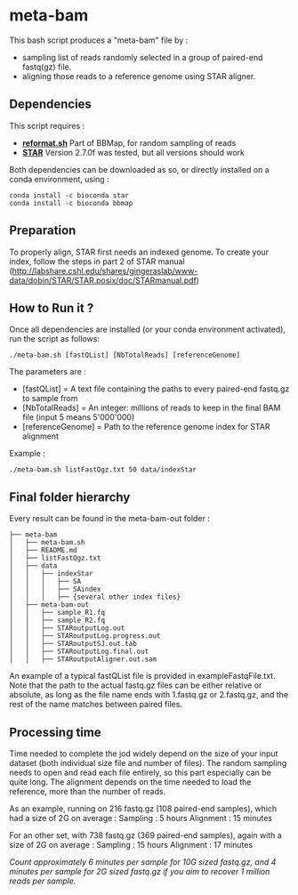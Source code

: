 # meta-bam

This bash script produces a "meta-bam" file by :
- sampling list of reads randomly selected in a group of paired-end fastq(gz) file.
- aligning those reads to a reference genome using STAR aligner.

## Dependencies

This script requires :
- **[reformat.sh](https://github.com/BioInfoTools/BBMap)** Part of BBMap, for random sampling of reads
- **[STAR](https://github.com/alexdobin/STAR)** Version 2.7.0f was tested, but all versions should work

Both dependencies can be downloaded as so, or directly installed on a conda environment, using :
```
conda install -c bioconda star
conda install -c bioconda bbmap
```

## Preparation

To properly align, STAR first needs an indexed genome. To create your index, follow the steps in part 2 of STAR manual (http://labshare.cshl.edu/shares/gingeraslab/www-data/dobin/STAR/STAR.posix/doc/STARmanual.pdf)

## How to Run it ?

Once all dependencies are installed (or your conda environment activated), run the script as follows:
```
./meta-bam.sh [fastQList] [NbTotalReads] [referenceGenome]
```

The parameters are :
- [fastQList] = A text file containing the paths to every paired-end fastq.gz to sample from
- [NbTotalReads] = An integer: millions of reads to keep in the final BAM file (input 5 means 5'000'000)
- [referenceGenome] = Path to the reference genome index for STAR alignment

Example :
```
./meta-bam.sh listFastQgz.txt 50 data/indexStar
```

## Final folder hierarchy

Every result can be found in the meta-bam-out folder :
```
├── meta-bam
│   ├── meta-bam.sh
│   ├── README.md
│   ├── listFastQgz.txt
│   ├── data
│   │   ├── indexStar
│   │   │   ├── SA
│   │   │   ├── SAindex
│   │   │   ├── {several other index files}
│   ├── meta-bam-out
│   │   ├── sample_R1.fq
│   │   ├── sample_R2.fq
│   │   ├── STARoutputLog.out
│   │   ├── STARoutputLog.progress.out
│   │   ├── STARoutputSJ.out.tab
│   │   ├── STARoutputLog.final.out
│   │   ├── STARoutputAligner.out.sam
```

An example of a typical fastQList file is provided in exampleFastqFile.txt.
Note that the path to the actual fastq.gz files can be either relative or absolute, as long as the file name ends with 1.fastq.gz or 2.fastq.gz, and the rest of the name matches between paired files.

## Processing time

Time needed to complete the jod widely depend on the size of your input dataset (both individual size file and number of files).
The random sampling needs to open and read each file entirely, so this part especially can be quite long.
The alignment depends on the time needed to load the reference, more than the number of reads.

As an example, running on 216 fastq.gz (108 paired-end samples), which had a size of 2G on average :
Sampling : 5 hours
Alignment : 15 minutes

For an other set, with 738 fastq.gz (369 paired-end samples), again with a size of 2G on average :
Sampling : 15 hours
Alignment : 17 minutes

*_Count approximately 6 minutes per sample for 10G sized fastq.gz, and 4 minutes per sample for 2G sized fastq.gz if you aim to recover 1 million reads per sample._*
